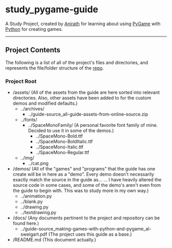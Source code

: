 # study_pygame-guide
A Study Project, created by [Anirath][4] for learning about using [PyGame][1] with [Python][2] for creating games.

---

## Project Contents
The following is a list of all of the project's files and directories, and represents the file/folder structure of the [repo][3].

### Project Root
- /assets/ (All of the assets from the guide are here sorted into relevant directories. Also, other assets have been added to for the custom demos and modified defaults.)
    + ../archives/
        * ../guide-source_all-guide-assets-from-online-source.zip
    + ../fonts/
        * ../SpaceMonoFamily/ (A personal favorite font family of mine. Decided to use it in some of the demos.)
            - ../SpaceMono-Bold.ttf
            - ../SpaceMono-BoldItalic.ttf
            - ../SpaceMono-Italic.ttf
            - ../SpaceMono-Regular.ttf
    + ../img/
        * ../cat.png
- /demos/ (All of the "games" and "programs" that the guide has one create will be in here as a "demo". Every demo doesn't necessarily exactly match the source in the guide as...
          ... I have heavily altered the source code in some cases, and some of the demo's aren't even from the guide to begin with. This was to study more in my own way.)
    + ../animation.py
    + ../blank.py
    + ../drawing.py
    + ../textdrawing.py
- /docs/ (Any documents pertinent to the project and repository can be found here.)
    + ../guide-source_making-games-with-python-and-pygame_al-sweigart.pdf (The project uses this guide as a base.)
- /README.md (This document actually.)

[1]: https://pygame.org/
[2]: https://www.python.org/
[3]: https://github.com/anirath/mongoose-hunter
[4]: https://anirath.github.io/
